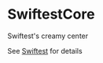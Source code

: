 # SwiftestCore
Swiftest's creamy center

See [Swiftest](https://github.com/Swiftest/Swiftest) for details
